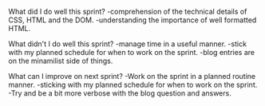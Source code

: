 What did I do well this sprint?
    -comprehension of the technical details of CSS, HTML and the DOM.
    -understanding the importance of well formatted HTML.

What didn't I do well this sprint?
    -manage time in a useful manner.
    -stick with my planned schedule for when to work on the sprint.
    -blog entries are on the minamilist side of things.


What can I improve on next sprint?
    -Work on the sprint in a planned routine manner.
    -sticking with my planned schedule for when to work on the sprint.
    -Try and be a bit more verbose with the blog question and answers.